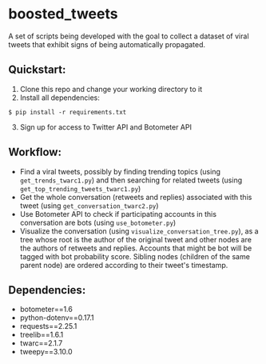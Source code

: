 # boosted_tweets
A set of scripts being developed with the goal to collect a dataset of viral tweets that exhibit signs of being automatically propagated.

## Quickstart:
1. Clone this repo and change your working directory to it
2. Install all dependencies:
```
$ pip install -r requirements.txt
```
3. Sign up for access to Twitter API and Botometer API

## Workflow:
- Find a viral tweets, possibly by finding trending topics (using `get_trends_twarc1.py`) and then searching for related tweets (using `get_top_trending_tweets_twarc1.py`)
- Get the whole conversation (retweets and replies) associated with this tweet (using `get_conversation_twarc2.py`)
- Use Botometer API to check if participating accounts in this conversation are bots (using `use_botometer.py`)
- Visualize the conversation (using `visualize_conversation_tree.py`), as a tree whose root is the author of the original tweet and other nodes are the authors of retweets and replies. Accounts that might be bot will be tagged with bot probability score. Sibling nodes (children of the same parent node) are ordered according to their tweet's timestamp.

## Dependencies:
- botometer==1.6
- python-dotenv==0.17.1
- requests==2.25.1
- treelib==1.6.1
- twarc==2.1.7
- tweepy==3.10.0